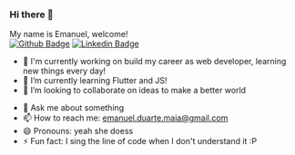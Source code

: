 ### Hi there 👋
My name is Emanuel, welcome!<br>
[![Github Badge](https://img.shields.io/badge/-Github-000?style=flat-square&logo=Github&logoColor=white&link=https://github.com/EmanuelDms)](https://github.com/EmanuelDms)
[![Linkedin Badge](https://img.shields.io/badge/-LinkedIn-blue?style=flat-square&logo=Linkedin&logoColor=white&link=https://www.linkedin.com/in/leonardo-narita-0949b418b/)](https://www.linkedin.com/in/emanueldms/)

<!--**EmanuelDms/EmanuelDms** is a ✨ _special_ ✨ repository because its `README.md` (this file) appears on your GitHub profile.-->
- 🔭 I'm currently working on build my career as web developer, learning new things every day!
- 🌱 I’m currently learning Flutter and JS!
- 👯 I’m looking to collaborate on ideas to make a better world
<!-- - 🤔 I’m looking for help with responsive design using CSS -->
- 💬 Ask me about something
- 📫 How to reach me: emanuel.duarte.maia@gmail.com
- 😄 Pronouns: yeah she doess
- ⚡ Fun fact: I sing the line of code when I don't understand it :P
